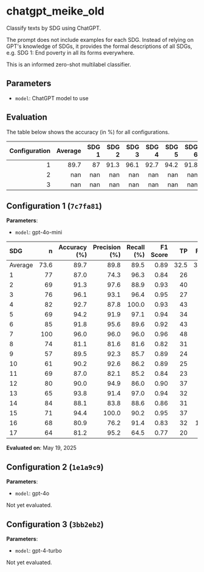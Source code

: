 # chatgpt_meike_old

Classify texts by SDG using ChatGPT.

The prompt does not include examples for each SDG. Instead of relying on GPT's knowledge of SDGs,
it provides the formal descriptions of all SDGs, e.g. SDG 1: End poverty in all its forms everywhere.

This is an informed zero-shot multilabel classifier.

## Parameters



- `model`: ChatGPT model to use


## Evaluation

The table below shows the accuracy (in %) for all configurations.

|   Configuration |   Average |   SDG 1 |   SDG 2 |   SDG 3 |   SDG 4 |   SDG 5 |   SDG 6 |   SDG 7 |   SDG 8 |   SDG 9 |   SDG 10 |   SDG 11 |   SDG 12 |   SDG 13 |   SDG 14 |   SDG 15 |   SDG 16 |   SDG 17 |
|----------------:|----------:|--------:|--------:|--------:|--------:|--------:|--------:|--------:|--------:|--------:|---------:|---------:|---------:|---------:|---------:|---------:|---------:|---------:|
|               1 |      89.7 |      87 |    91.3 |    96.1 |    92.7 |    94.2 |    91.8 |      96 |    81.1 |    89.5 |     90.2 |       87 |       90 |     93.8 |     88.1 |     94.4 |     80.9 |     81.2 |
|               2 |     nan   |     nan |   nan   |   nan   |   nan   |   nan   |   nan   |     nan |   nan   |   nan   |    nan   |      nan |      nan |    nan   |    nan   |    nan   |    nan   |    nan   |
|               3 |     nan   |     nan |   nan   |   nan   |   nan   |   nan   |   nan   |     nan |   nan   |   nan   |    nan   |      nan |      nan |    nan   |    nan   |    nan   |    nan   |    nan   |


## Configuration 1 (`7c7fa81`)

**Parameters**:

- `model`: gpt-4o-mini


| SDG     |    n |   Accuracy (%) |   Precision (%) |   Recall (%) |   F1 Score |   TP |   FP |   TN |   FN |
|:--------|-----:|---------------:|----------------:|-------------:|-----------:|-----:|-----:|-----:|-----:|
| Average | 73.6 |           89.7 |            89.8 |         89.5 |       0.89 | 32.5 |  3.7 | 33.6 |  3.7 |
| 1       |   77 |           87.0 |            74.3 |         96.3 |       0.84 |   26 |    9 |   41 |    1 |
| 2       |   69 |           91.3 |            97.6 |         88.9 |       0.93 |   40 |    1 |   23 |    5 |
| 3       |   76 |           96.1 |            93.1 |         96.4 |       0.95 |   27 |    2 |   46 |    1 |
| 4       |   82 |           92.7 |            87.8 |        100.0 |       0.93 |   43 |    6 |   33 |    0 |
| 5       |   69 |           94.2 |            91.9 |         97.1 |       0.94 |   34 |    3 |   31 |    1 |
| 6       |   85 |           91.8 |            95.6 |         89.6 |       0.92 |   43 |    2 |   35 |    5 |
| 7       |  100 |           96.0 |            96.0 |         96.0 |       0.96 |   48 |    2 |   48 |    2 |
| 8       |   74 |           81.1 |            81.6 |         81.6 |       0.82 |   31 |    7 |   29 |    7 |
| 9       |   57 |           89.5 |            92.3 |         85.7 |       0.89 |   24 |    2 |   27 |    4 |
| 10      |   61 |           90.2 |            92.6 |         86.2 |       0.89 |   25 |    2 |   30 |    4 |
| 11      |   69 |           87.0 |            82.1 |         85.2 |       0.84 |   23 |    5 |   37 |    4 |
| 12      |   80 |           90.0 |            94.9 |         86.0 |       0.90 |   37 |    2 |   35 |    6 |
| 13      |   65 |           93.8 |            91.4 |         97.0 |       0.94 |   32 |    3 |   29 |    1 |
| 14      |   84 |           88.1 |            83.8 |         88.6 |       0.86 |   31 |    6 |   43 |    4 |
| 15      |   71 |           94.4 |           100.0 |         90.2 |       0.95 |   37 |    0 |   30 |    4 |
| 16      |   68 |           80.9 |            76.2 |         91.4 |       0.83 |   32 |   10 |   23 |    3 |
| 17      |   64 |           81.2 |            95.2 |         64.5 |       0.77 |   20 |    1 |   32 |   11 |

**Evaluated on**: May 19, 2025


## Configuration 2 (`1e1a9c9`)

**Parameters**:

- `model`: gpt-4o


Not yet evaluated.


## Configuration 3 (`3bb2eb2`)

**Parameters**:

- `model`: gpt-4-turbo


Not yet evaluated.

